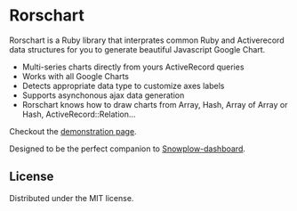 Rorschart
=========

Rorschart is a Ruby library that interprates common Ruby and Activerecord data structures for you to generate beautiful Javascript Google Chart.

* Multi-series charts directly from yours ActiveRecord queries
* Works with all Google Charts
* Detects appropriate data type to customize axes labels
* Supports asynchonous ajax data generation
* Rorschart knows how to draw charts from Array, Hash, Array of Array or Hash, ActiveRecord::Relation...

Checkout the [demonstration page](http://viadeo.github.io/rorschart).

Designed to be the perfect companion to [Snowplow-dashboard](https://github.com/viadeo/snowplow-dashboard).

## License

Distributed under the MIT license.
